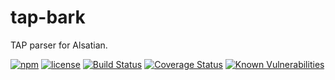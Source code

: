 # tap-bark

TAP parser for Alsatian.

[![npm](https://img.shields.io/npm/v/tap-bark.svg)](https://www.npmjs.com/package/tap-bark)
[![license](https://img.shields.io/github/license/alsatian-test/tap-bark.svg)](https://github.com/alsatian-test/tap-bark/blob/master/LICENSE)
[![Build Status](https://travis-ci.org/alsatian-test/tap-bark.svg?branch=master)](https://travis-ci.org/alsatian-test/tap-bark)
[![Coverage Status](https://coveralls.io/repos/github/alsatian-test/tap-bark/badge.svg?branch=master)](https://coveralls.io/github/alsatian-test/tap-bark?branch=master)
[![Known Vulnerabilities](https://snyk.io/test/github/alsatian-test/tap-bark/badge.svg)](https://snyk.io/test/github/alsatian-test/tap-bark)